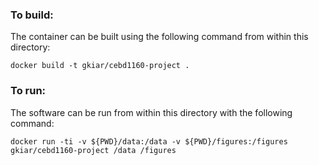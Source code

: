 ### To build:

The container can be built using the following command from within this directory:

```
docker build -t gkiar/cebd1160-project .
```

### To run:

The software can be run from within this directory with the following command:

```
docker run -ti -v ${PWD}/data:/data -v ${PWD}/figures:/figures gkiar/cebd1160-project /data /figures
```
